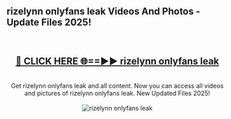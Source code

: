 <h2>rizelynn onlyfans leak Videos And Photos - Update Files 2025!</h2>
<br>
<div align="center">
<h2><a href="https://linkcuts.com/hfmhzwbr" rel="nofollow">🔴 CLICK HERE 🌐==►► rizelynn onlyfans leak</a></h2>
<br>
Get rizelynn onlyfans leak and all content. Now you can access all videos and pictures of rizelynn onlyfans leak. New Updated Files 2025!
<br>
<br>
<a href="https://linkcuts.com/hfmhzwbr" rel="nofollow" data-target="animated-image.originalLink"><img src="https://i.ibb.co.com/WyWwxjT/player-gif2.gif" alt="rizelynn onlyfans leak" style="max-width: 100%; display: inline-block;" data-target="animated-image.originalImage"></a>
</div>
<br>